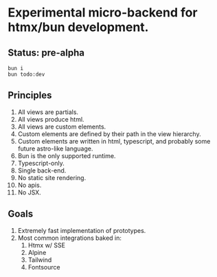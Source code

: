 # Experimental micro-backend for htmx/bun development.

## Status: pre-alpha

```
bun i
bun todo:dev
```

## Principles

1. All views are partials.
1. All views produce html.
1. All views are custom elements.
1. Custom elements are defined by their path in the view hierarchy.
1. Custom elements are written in html, typescript, and probably some future astro-like language.
1. Bun is the only supported runtime.
1. Typescript-only.
1. Single back-end.
1. No static site rendering.
1. No apis.
1. No JSX.

## Goals

1. Extremely fast implementation of prototypes.
1. Most common integrations baked in:
    1. Htmx w/ SSE
    1. Alpine
    1. Tailwind
    1. Fontsource
